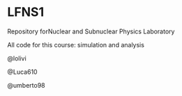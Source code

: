 # LFNS1
Repository forNuclear and Subnuclear Physics Laboratory

All code for this course: simulation and analysis

@lolivi

@Luca610

@umberto98

